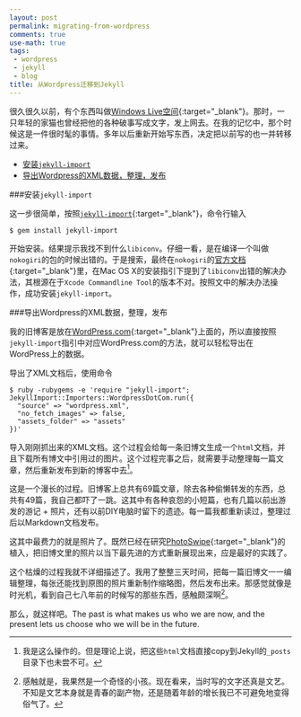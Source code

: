 ```yaml
---
layout: post
permalink: migrating-from-wordpress
comments: true
use-math: true
tags:
 - wordpress
 - jekyll
 - blog
title: 从Wordpress迁移到Jekyll
---
```


很久很久以前，有个东西叫做[Windows Live空间](https://en.wikipedia.org/wiki/Windows_Live_Spaces){:target="_blank"}。那时，一只年轻的家猫也曾经把他的各种破事写成文字，发上网去。在我的记忆中，那个时候这是一件很时髦的事情。多年以后重新开始写东西，决定把以前写的也一并转移过来。

* [安装`jekyll-import`]({{site.baseurl}}{{page.url}}/#安装`jekyll-import`)
* [导出Wordpress的XML数据，整理，发布]({{site.baseurl}}{{page.url}}/#导出Wordpress的XML数据，整理，发布)

<!--excerpt-->

<div id="安装`jekyll-import`"/>

###安装`jekyll-import`

这一步很简单，按照[`jekyll-import`](http://import.jekyllrb.com/docs/installation/){:target="_blank"}，命令行输入

    $ gem install jekyll-import
    
开始安装。结果提示我找不到什么`libiconv`。仔细一看，是在编译一个叫做`nokogiri`的包的时候出错的。于是搜索，最终在`nokogiri`的[官方文档](http://www.nokogiri.org/tutorials/installing_nokogiri.html){:target="_blank"}里，在Mac OS X的安装指引下提到了`libiconv`出错的解决办法，其根源在于`Xcode Commandline Tool`的版本不对。按照文中的解决办法操作，成功安装`jekyll-import`。

<div id='导出Wordpress的XML数据，整理，发布'/>

###导出Wordpress的XML数据，整理，发布

我的旧博客是放在[WordPress.com](https://wordpress.com/){:target="_blank"}上面的，所以直接按照`jekyll-import`指引中对应WordPress.com的方法，就可以轻松导出在WordPress上的数据。

导出了XML文档后，使用命令

    $ ruby -rubygems -e 'require "jekyll-import";
    JekyllImport::Importers::WordpressDotCom.run({
      "source" => "wordpress.xml",
      "no_fetch_images" => false,
      "assets_folder" => "assets"
    })'

导入刚刚抓出来的XML文档。这个过程会给每一条旧博文生成一个`html`文档，并且下载所有博文中引用过的图片。这个过程完事之后，就需要手动整理每一篇文章，然后重新发布到新的博客中去[^old-posts]。

[^old-posts]: 我是这么操作的。但是理论上说，把这些`html`文档直接copy到Jekyll的`_posts`目录下也未尝不可。

这是一个漫长的过程。旧博客上总共有69篇文章，除去各种偷懒转发的东西，总共有49篇，我自己都吓了一跳。这其中有各种哀怨的小短篇，也有几篇以前出游发的游记 &plus; 照片，还有以前DIY电脑时留下的遗迹。每一篇我都重新读过，整理过后以Markdown文档发布。

这其中最费力的就是照片了。既然已经在研究[PhotoSwipe](http://photoswipe.com/){:target="_blank"}的植入，把旧博文里的照片以当下最先进的方式重新展现出来，应是最好的实践了。

这个枯燥的过程我就不详细描述了。我用了整整三天时间，把每一篇旧博文一一编辑整理，每张还能找到原图的照片重新制作缩略图，然后发布出来。那感觉就像是时光机，看到自己七八年前的时候写的那些东西，感触颇深啊[^feel]。

[^feel]: 感触就是，我果然是一个奇怪的小孩。现在看来，当时写的文字还真是文艺。不知是文艺本身就是青春的副产物，还是随着年龄的增长我已不可避免地变得俗气了。

那么，就这样吧。The past is what makes us who we are now, and the present lets us choose who we will be in the future.

